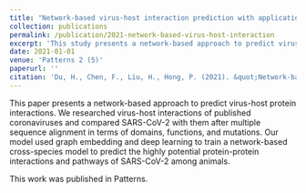 ```yaml
---
title: "Network-based virus-host interaction prediction with application to SARS-CoV-2"
collection: publications
permalink: /publication/2021-network-based-virus-host-interaction
excerpt: 'This study presents a network-based approach to predict virus-host protein interactions, with specific application to SARS-CoV-2.'
date: 2021-01-01
venue: 'Patterns 2 (5)'
paperurl: ''
citation: 'Du, H., Chen, F., Liu, H., Hong, P. (2021). &quot;Network-based virus-host interaction prediction with application to SARS-CoV-2.&quot; <i>Patterns 2 (5)</i>.'
---
```


This paper presents a network-based approach to predict virus-host protein interactions. We researched virus-host interactions of published coronaviruses and compared SARS-CoV-2 with them after multiple sequence alignment in terms of domains, functions, and mutations. Our model used graph embedding and deep learning to train a network-based cross-species model to predict the highly potential protein-protein interactions and pathways of SARS-CoV-2 among animals.

This work was published in Patterns. 